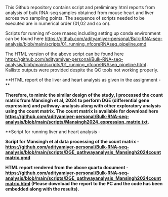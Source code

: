 This Github repository contains script and preliminary html reports from analysis of bulk RNA-seq samples obtained from mouse heart and liver across two sampling points. The sequence of scripts needed to be executed are in numerical order (01,02 and so on). 

Scripts for running nf-core rnaseq including setting up conda environment can be found here https://github.com/adityamiyer-personal/Bulk-RNA-seq-analysis/blob/main/scripts/01_running_nfcoreRNAseq_pipeline.qmd 

The HTML version of the above script can be found here https://github.com/adityamiyer-personal/Bulk-RNA-seq-analysis/blob/main/scripts/01_running_nfcoreRNAseq_pipeline.html . Kallisto outputs were provided despite the QC tools not working properly. 

**HTML report of the liver and heart analysis as given in the assignment - **


**Therefore, to mimic the similar design of the study, I processed the count matrix from Mansingh et al, 2024 to perform DGE (differential gene expression) and pathway-analysis along with other exploratory analysis using the count matrix. The count matrix is available for download here https://github.com/adityamiyer-personal/Bulk-RNA-seq-analysis/blob/main/scripts/Mansingh2024_expression_matrix.txt.**

**Script for running liver and heart analysis - 

**Script for Mansingh et al data processing of the count matrix - https://github.com/adityamiyer-personal/Bulk-RNA-seq-analysis/blob/main/scripts/DGE_pathwayanalysis_Mansingh2024countmatrix.qmd**



**HTML report rendered from the above quarto document - https://github.com/adityamiyer-personal/Bulk-RNA-seq-analysis/blob/main/scripts/DGE_pathwayanalysis_Mansingh2024countmatrix.html (Please download the report to the PC and the code has been embedded along with the results).**

